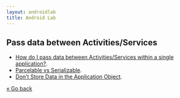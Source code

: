 ```yaml
---
layout: androidlab
title: Android Lab
---
```


## Pass data between Activities/Services
  * [How do I pass data between Activities/Services within a single application?](http://developer.android.com/guide/faq/framework.html).
  * [Parcelable vs Serializable](http://www.developerphil.com/parcelable-vs-serializable/).
  * [Don’t Store Data in the Application Object](http://www.developerphil.com/dont-store-data-in-the-application-object/).

[&laquo; Go back](./)